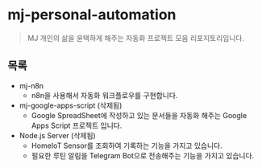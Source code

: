 # mj-personal-automation

> MJ 개인의 삶을 윤택하게 해주는 자동화 프로젝트 모음 리포지토리입니다.

## 목록

- mj-n8n
  - n8n을 사용해서 자동화 워크플로우를 구현합니다.
- mj-google-apps-script (삭제됨)
  - Google SpreadSheet에 작성하고 있는 문서들을 자동화 해주는 Google Apps Script 프로젝트 입니다.
- Node.js Server (삭제됨)
  - HomeIoT Sensor를 조회하여 기록하는 기능을 가지고 있습니다.
  - 필요한 루틴 알림을 Telegram Bot으로 전송해주는 기능을 가지고 있습니다.
